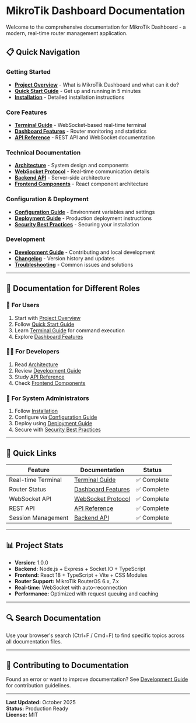 # MikroTik Dashboard Documentation

Welcome to the comprehensive documentation for MikroTik Dashboard - a modern, real-time router management application.

## 📋 Quick Navigation

### Getting Started
- **[Project Overview](PROJECT_OVERVIEW.md)** - What is MikroTik Dashboard and what can it do?
- **[Quick Start Guide](QUICK_START.md)** - Get up and running in 5 minutes
- **[Installation](INSTALLATION.md)** - Detailed installation instructions

### Core Features
- **[Terminal Guide](TERMINAL.md)** - WebSocket-based real-time terminal
- **[Dashboard Features](DASHBOARD.md)** - Router monitoring and statistics
- **[API Reference](API.md)** - REST API and WebSocket documentation

### Technical Documentation
- **[Architecture](ARCHITECTURE.md)** - System design and components
- **[WebSocket Protocol](WEBSOCKET.md)** - Real-time communication details
- **[Backend API](BACKEND_API.md)** - Server-side architecture
- **[Frontend Components](FRONTEND.md)** - React component architecture

### Configuration & Deployment
- **[Configuration Guide](CONFIGURATION.md)** - Environment variables and settings
- **[Deployment Guide](DEPLOYMENT.md)** - Production deployment instructions
- **[Security Best Practices](SECURITY.md)** - Securing your installation

### Development
- **[Development Guide](DEVELOPMENT.md)** - Contributing and local development
- **[Changelog](CHANGELOG.md)** - Version history and updates
- **[Troubleshooting](TROUBLESHOOTING.md)** - Common issues and solutions

---

## 🎯 Documentation for Different Roles

### 👤 **For Users**
1. Start with [Project Overview](PROJECT_OVERVIEW.md)
2. Follow [Quick Start Guide](QUICK_START.md)
3. Learn [Terminal Guide](TERMINAL.md) for command execution
4. Explore [Dashboard Features](DASHBOARD.md)

### 👨‍💻 **For Developers**
1. Read [Architecture](ARCHITECTURE.md)
2. Review [Development Guide](DEVELOPMENT.md)
3. Study [API Reference](API.md)
4. Check [Frontend Components](FRONTEND.md)

### 🔧 **For System Administrators**
1. Follow [Installation](INSTALLATION.md)
2. Configure via [Configuration Guide](CONFIGURATION.md)
3. Deploy using [Deployment Guide](DEPLOYMENT.md)
4. Secure with [Security Best Practices](SECURITY.md)

---

## 🚀 Quick Links

| Feature | Documentation | Status |
|---------|---------------|--------|
| Real-time Terminal | [Terminal Guide](TERMINAL.md) | ✅ Complete |
| Router Status | [Dashboard Features](DASHBOARD.md) | ✅ Complete |
| WebSocket API | [WebSocket Protocol](WEBSOCKET.md) | ✅ Complete |
| REST API | [API Reference](API.md) | ✅ Complete |
| Session Management | [Backend API](BACKEND_API.md) | ✅ Complete |

---

## 📊 Project Stats

- **Version:** 1.0.0
- **Backend:** Node.js + Express + Socket.IO + TypeScript
- **Frontend:** React 18 + TypeScript + Vite + CSS Modules
- **Router Support:** MikroTik RouterOS 6.x, 7.x
- **Real-time:** WebSocket with auto-reconnection
- **Performance:** Optimized with request queuing and caching

---

## 🔍 Search Documentation

Use your browser's search (Ctrl+F / Cmd+F) to find specific topics across all documentation files.

---

## 📝 Contributing to Documentation

Found an error or want to improve documentation? See [Development Guide](DEVELOPMENT.md) for contribution guidelines.

---

**Last Updated:** October 2025  
**Status:** Production Ready  
**License:** MIT
